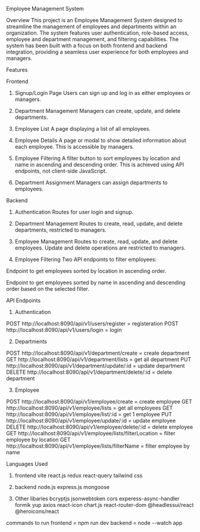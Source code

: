 Employee Management System

Overview
This project is an Employee Management System designed to streamline the management of employees and departments within an organization. The system features user authentication, role-based access, employee and department management, and filtering capabilities. The system has been built with a focus on both frontend and backend integration, providing a seamless user experience for both employees and managers.

Features

Frontend

1. Signup/Login Page
   Users can sign up and log in as either employees or managers.

2. Department Management
   Managers can create, update, and delete departments.

3. Employee List
   A page displaying a list of all employees.

4. Employee Details
   A page or modal to show detailed information about each employee. This is accessible by managers.

5. Employee Filtering
   A filter button to sort employees by location and name in ascending and descending order. This is achieved using API endpoints, not client-side JavaScript.

6. Department Assignment
   Managers can assign departments to employees.

Backend

1. Authentication
   Routes for user login and signup.

2. Department Management
   Routes to create, read, update, and delete departments, restricted to managers.

3. Employee Management
   Routes to create, read, update, and delete employees. Update and delete operations are restricted to managers.

4. Employee Filtering
   Two API endpoints to filter employees:

Endpoint to get employees sorted by location in ascending order.

Endpoint to get employees sorted by name in ascending and descending order based on the selected filter.

API Endpoints

1. Authentication

POST http://localhost:8090/api/v1/users/register = registeration
POST http://localhost:8090/api/v1/users/login = login

2. Departments

POST http://localhost:8090/api/v1/department/create = create department
GET http://localhost:8090/api/v1/department/lists = get all department
PUT http://localhost:8090/api/v1/department/update/:id = update department
DELETE http://localhost:8090/api/v1/department/delete/:id = delete department

3. Employee

POST http://localhost:8090/api/v1/employee/create = create employee
GET http://localhost:8090/api/v1/employee/lists = get all employees
GET http://localhost:8090/api/v1/employee/list/:id = get 1 employee
PUT http://localhost:8090/api/v1/employee/update/:id = update employee
DELETE http://localhost:8090/api/v1/employee/delete/:id = delete employee
GET http://localhost:8090/api/v1/employee/lists/filterLocation = filter employee by location
GET http://localhost:8090/api/v1/employee/lists/filterName = filter employee by name

Languages Used

1. frontend
   vite
   react.js
   redux
   react-query
   tailwind css

2. backend
   node.js
   express.js
   mongoose

3. Other libaries
   bcryptjs
   jsonwebtoken
   cors
   experess-async-handler
   formik
   yup
   axios
   react-icon
   chart.js
   react-router-dom
   @headlessui/react
   @heroicons/react


commands to run
frontend = npm run dev
backend = node --watch app
